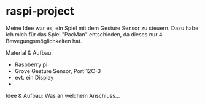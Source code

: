 # raspi-project
Meine Idee war es, ein Spiel mit dem Gesture Sensor zu steuern. 
Dazu habe ich mich für das Spiel "PacMan" entschieden, da dieses nur 4 Bewegungsmöglichkeiten hat. 



Material & Aufbau: 
- Raspberry pi
- Grove Gesture Sensor, Port 12C-3
- evt. ein Display
- 
Idee & Aufbau: 
Was an welchem Anschluss... 

